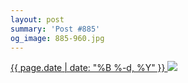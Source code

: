 ```yaml
---
layout: post
summary: 'Post #885'
og_image: 885-960.jpg
---
```


<p>
 <time>
  <a href="/885">
   {{ page.date | date: "%B %-d, %Y" }}
  </a>
 </time>
 <a href="/885">
  <img sizes="(min-width: 700px) 50vw, calc(100vw - 2rem)" src="{{ site.assets_url }}/885-480.jpg" srcset="{{ site.assets_url }}/885-240.jpg 240w, {{ site.assets_url }}/885-480.jpg 480w, {{ site.assets_url }}/885-720.jpg 720w, {{ site.assets_url }}/885-960.jpg 960w"/>
 </a>
</p>
